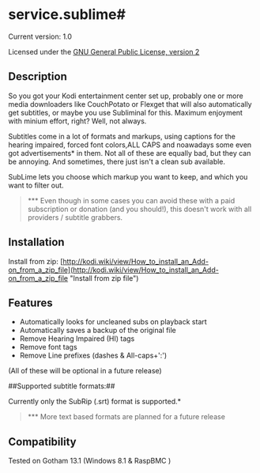 # service.sublime#

Current version: 1.0

Licensed under the [GNU General Public License, version 2](http://www.gnu.org/licenses/gpl-2.0.html "GNU General Public License, version 2")

## Description ##
So you got your Kodi entertainment center set up, probably one or more media downloaders like CouchPotato or Flexget that will also automatically get subtitles, or maybe you use Subliminal for this. Maximum enjoyment with minium effort, right? Well, not always.

Subtitles come in a lot of formats and markups, using  captions for the hearing impaired,  forced font colors,ALL CAPS and noawadays some even got advertisements* in them. Not all of these are equally bad, but they can be annoying. And sometimes, there just isn't a clean sub available.

SubLime lets you choose which markup you want to keep, and which you want to filter out.

> *** Even though in some cases you can avoid these with a paid subscription or donation (and you should!), this doesn't work with all providers / subtitle grabbers.


## Installation ##

Install from zip:
[http://kodi.wiki/view/How_to_install_an_Add-on_from_a_zip_file](http://kodi.wiki/view/How_to_install_an_Add-on_from_a_zip_file "Install from zip file")


## Features ##

 - Automatically looks for uncleaned subs on playback start
 - Automatically saves a backup of the original file
 - Remove Hearing Impaired (HI) tags
 - Remove font tags
 - Remove Line prefixes (dashes & All-caps+':')
 
(All of these will be optional in a future release)

##Supported subtitle formats:##
 
Currently only the SubRip (.srt) format is supported.*


> *** More text based formats are planned for a future release 


## Compatibility ##
Tested on Gotham 13.1 (Windows 8.1 & RaspBMC )
 